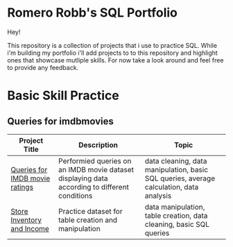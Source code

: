 # Romero Robb's SQL Portfolio 
Hey!

This repository is a collection of projects that i use to practice SQL. While i'm building my portfolio i'll add projects to to this repository and highlight ones that showcase mutliple skills. For now take a look around and feel free to provide any feedback.


# Basic Skill Practice
## Queries for imdbmovies
Project Title  | Description   |  Topic
-------------- | ------------- | ------------------
[Queries for IMDB movie ratings](https://github.com/Romero-Rb/Romeros-SQL-Projects/blob/main/Queries%20for%20imdb%20movies%20ratings.sql)| Performied queries on an IMDB movie dataset displaying data according to different conditions | data cleaning, data manipulation, basic SQL queries, average calculation, data analysis
[Store Inventory and Income](https://github.com/Romero-Rb/Romeros-SQL-Projects/blob/main/Store%20Inventory%20and%20Income.sql)| Practice dataset for table creation and manipulation | data manipulation, table creation, data cleaning, basic SQL queries






